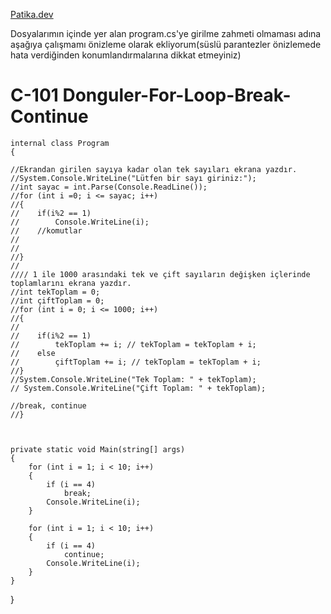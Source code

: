 [Patika.dev](https://github.com/mordulu)


Dosyalarımın içinde yer alan program.cs'ye girilme zahmeti olmaması adına aşağıya çalışmamı önizleme olarak ekliyorum(süslü parantezler önizlemede hata verdiğinden konumlandırmalarına dikkat etmeyiniz)

# C-101 Donguler-For-Loop-Break-Continue

    internal class Program
    {

    //Ekrandan girilen sayıya kadar olan tek sayıları ekrana yazdır.
    //System.Console.WriteLine("Lütfen bir sayı giriniz:");
    //int sayac = int.Parse(Console.ReadLine());
    //for (int i =0; i <= sayac; i++)
    //{
    //    if(i%2 == 1)
    //        Console.WriteLine(i);
    //    //komutlar
    //
    //
    //}
    //
    //// 1 ile 1000 arasındaki tek ve çift sayıların değişken içlerinde toplamlarını ekrana yazdır.
    //int tekToplam = 0;
    //int çiftToplam = 0;
    //for (int i = 0; i <= 1000; i++)
    //{
    //
    //    if(i%2 == 1)
    //        tekToplam += i; // tekToplam = tekToplam + i;
    //    else
    //        çiftToplam += i; // tekToplam = tekToplam + i;
    //}
    //System.Console.WriteLine("Tek Toplam: " + tekToplam);
    // System.Console.WriteLine("Çift Toplam: " + tekToplam);

    //break, continue
    //}



    private static void Main(string[] args)
    {
        for (int i = 1; i < 10; i++)
        {
            if (i == 4)
                break;
            Console.WriteLine(i);
        }

        for (int i = 1; i < 10; i++)
        {
            if (i == 4)
                continue;
            Console.WriteLine(i);
        }
    }
}
